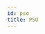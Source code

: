 ```yaml
---
id: pso
title: PSO
---
```


<!--
The particle swarm optimization library of CILib is one of the most extensive libraries.
While offering numerous pso components and algorithms it's best to begin with the basics of the library and then progressively work from there.

To include this library in your project you can add the following to your list of library dependencies

`"net.cilib" %% "cilib-pso" % "@CILIB_VERSION@"`

There are also several examples of implementations of PSOs in the example package. You can view the example package [here][example-package].


## Package

The package object has 3 valuable types specific to pso.
These being:

- `Particle`
- `Guide`
- `Pool`

### Particle

`Particle` is simply another name for `Entity`.

`type Particle[S,A] = Entity[S,A]`

### Guide

The `Guide` represents guides that we have seen in pso algorithms to guide particles.

`type Guide[S,A] = (NonEmptyList[Particle[S,A]], Particle[S,A]) => Step[A,Position[A]]`

As use can see `Guide` features a type of a method that takes a collection of particles as well a single particle that will result in a `Step`.
in short, a `Guide` is a selection followed by a comparison, wrapped up in a `Step`.


### Pool

The `Pool` represents a pool.
This type is a non empty list of `PoolItems`, which we will see shortly.

`type Pool[A] = NonEmptyList[PoolItem[A]]`


## Guide Object

The `Guide` object is a companion object to the `Guide`.
It offers us the following methods to produce guides:

### Identity

```scala
identity[S,F[_],A]: Guide[S,A]
```

### Personal best

```scala
pbest[S,A](implicit M: HasMemory[S,A]): Guide[S,A]
```

### Nearest best

```scala
nbest[S](neighbourhood: IndexSelection[Particle[S,Double]])(implicit M: HasMemory[S,Double]): Guide[S,Double]
```

### Dominance

```scala
dominance[S](selection: IndexSelection[Particle[S,Double]]): Guide[S,Double]
```

### Global best

```scala
gbest[S](implicit M: HasMemory[S,Double]): Guide[S,Double]
```

### Local best

```scala
lbest[S](n: Int)(implicit M: HasMemory[S,Double]): Guide[S,Double]
```

### Von Neumann

```scala
vonNeumann[S](implicit M: HasMemory[S,Double]): Guide[S,Double]
```

### Crossover

```scala
crossover[S](parentAttractors: NonEmptyList[Position[Double]], op: Crossover[Double]): Guide[S,Double]
```

### Nonlinear Model Predictive Control

```scala
nmpc[S](prob: Double): Guide[S,Double]
```

### Parent-Centric Crossover

```scala
pcx[S](s1: Double, s2: Double)(implicit M: HasMemory[S,Double]): Guide[S,Double]
```

### Unimodal Normally Distributed Crossover

```scala
undx[S](s1: Double, s2: Double)(implicit M: HasMemory[S,Double]): Guide[S,Double]
```

## Pool Object

The `Pool` object allows us to create instances of `Pools` which are non empty lists containing `PoolItems`.
To understand `Pools` we need to first see how `PoolItems` work.

### PoolItem Object

The `PoolItem` object allows us to create `PoolItems` which assign a score to some item.
The following code will demonstrate this.

```scala :silent
import cilib._
import cilib.pso._
import spire.implicits.{eu => _, _}
import spire.math.Interval

val interval = Interval(-5.12,5.12)^1
val rng = RNG.init(12)
```
```scala
val particle = Position.createPosition(interval).map(p => Entity(Mem(p, p.zeroed), p)).eval(rng)

val poolitem = PoolItem.apply(particle, 1.25)
```

Now that we have created a `PoolItem` we are able use the class methods.

```scala
poolitem.score // Will yield the score
poolitem.reward(0.54) // Will Modify the score
poolitem.change(particle) // Change the item
```

## Creating Pools

The `Pool` object is very easy to use.
Nearly all of the methods take at least a `NonEmptyList[A]` which represent our items.
In these examples, for simplicity purposes, we will be using `Double` as our type.
Let's say we needed to create a pool where each item within the pool had the same score.
To do this we would use `mkPool`.

```scala :silent
import scalaz._
import Scalaz._
```
```scala
val doubles = RVar.doubles(5).eval(rng).toNel.get

val pool1 = Pool.mkPool(0.85, doubles)
```

Now each item in the pool has a score of `0.85`.
Similarly we could use `mkEvenPool` which will give each item a score based on the amount of items in the pool.

```scala
val pool2 = Pool.mkEvenPool(doubles)
```

Or `mkZeroPool` which will give each item a score of 0.

```scala
val pool2 = Pool.mkEvenPool(doubles)
```

The `mkPoolListScore` when provided with a `Pool` will turn the score of each item into a `List`.

```scala
Pool.mkPoolListScore(pool1)
```

We can also update a `Pool's` items by using `mkFromOldPool`.

```scala
val newDoubles = RVar.doubles(5).eval(RNG.init(12)).toNel.get
Pool.mkFromOldPool(pool1, newDoubles)
```

Lastly, we have the method `updateUserBehaviours`.

```scala
updateUserBehaviours[A, B](oldP: Pool[B], newP: Pool[B])(xs: NonEmptyList[User[A,B]])
```

As you can see, it makes use of a `User` type.
`User` is simply some user representation, such as `Particle` matched with a `PoolItem`.

`User[A, B](user: A, item: PoolItem[B])`

The purpose of this is to give updated behaviours.


## Heterogeneous

So far we have seen a lot from the pso package.
At this point it has mostly been centered around learning the basics of the package.
From here on out we will be looking at all the related methods to build pso algorithms as well as the algorithms themselves.
However, these sections will feel more like documentation as they are methods based on existing pso knowledge and not anything specific to CILib.

### Types

There are several predefined types that are used in the `Heterogeneous` object that represent components we would see in heterogeneous PSOs.

```scala
type Behaviour[S, A, B] = NonEmptyList[Entity[S, A]] => Entity[S, A] => StepS[A, B, Entity[S, A]]

type SI[S, A, B] = StepS[A, S, B]

type HEntity[S, A, B] = User[Entity[S, A], B]

type HEntityB[S, A, B] = HEntity[S, A, Behaviour[S, A, B]]
```

### Helper Functions

#### updateStagnation

```scala
updateStagnation[S, A](p: Entity[S,A])(implicit M: HasMemory[S,A], S: HasPBestStagnation[S]): Step[A, Entity[S,A]]
```

#### assignRandom

Creates a population with behaviours.

```scala
assignRandom[A, B, C](implicit M: MonadState[StepS[C,Pool[B],*], Pool[B]]): NonEmptyList[A] => StepS[C,Pool[B],NonEmptyList[User[A, B]]]
```

#### pbestStagnated

```scala
pbestStagnated[S, A, B](threshold: Int)(implicit S: HasPBestStagnation[S]): HEntity[S,A,B] => Boolean
```

#### resetStagnation

```scala
resetStagnation[S, A, B](implicit S: HasPBestStagnation[S]): HEntity[S,A,B] => HEntity[S,A,B]
```

#### poolSelectRandom

```scala
poolSelectRandom[A, B, C]: NonEmptyList[User[A, B]] => User[A, B] => StepS[C,Pool[B],User[A, B]]
```

#### poolSelectTournament

```scala
poolSelectTournament[A, B, C](k: Int): NonEmptyList[User[A, B]] => User[A, B] => StepS[C,Pool[B],User[A, B]]
```

#### useBehaviour

```scala
useBehaviour[S, A, B]: NonEmptyList[HEntityB[S, A, B]] => HEntityB[S, A, B] => StepS[A, B, HEntityB[S, A, B]]
```

#### incrementOne

```scala
incrementOne[S, A, B](implicit M: MonadState[StepS[A,Pool[Behaviour[S,A,B]],*],Pool[Behaviour[S,A,B]]]): HEntityB[S, A, B] => HEntityB[S, A, B] => StepS[A,Pool[Behaviour[S,A,B]],Pool[Behaviour[S,A,B]]]
```

#### updateStagnation

```scala
nullPoolUpdate[S, A, B]: HEntityB[S, A, B] => HEntityB[S, A, B] => StepS[A,Pool[Behaviour[S,A,B]],Pool[Behaviour[S,A,B]]]
```

### Algorithms

Keep in mind that all these algorithms will return the same type.

`NonEmptyList[Particle[S,Double]] => Particle[S,Double] => Step[Double,Particle[S,Double]]`

#### Generic Heterogeneous PSO

```scala
genericHPSO[S, A, B](
    schedule: HEntityB[S, A, B] => Boolean,
    selector: NonEmptyList[HEntityB[S, A, B]] => HEntityB[S, A, B] => StepS[A, Pool[Behaviour[S, A, B]], HEntityB[S, A, B]],
    updater: HEntityB[S, A, B] => HEntityB[S, A, B] => StepS[A, Pool[Behaviour[S, A, B]], Pool[Behaviour[S, A, B]]]
)
```

#### Dynamic Heterogeneous PSO

```scala
dHPSO[S: HasPBestStagnation, A, B](stagThreshold: Int)
```

#### Fuzzy Cluster PSO

```scala
fkPSO[S: HasPBestStagnation, A, B](stagThreshold: Int, tournSize: Int)
```


## PSO Methods

The `PSO` object supports all the necessary methods required to build a pso in CILib.
The majority of these methods will return a `Step` for the purpose of chaining them together.
For example

```scala
collection => x => for {
      cog     <- cognitive(collection, x)
      soc     <- social(collection, x)
      v       <- stdVelocity(x, soc, cog, w, c1, c2)
      p       <- stdPosition(x, v)
      p2      <- evalParticle(p)
      p3      <- updateVelocity(p2, v)
      updated <- updatePBest(p3)
    } yield updated
```

This is in contrast to some other methods which exist as helper methods.

### stdPosition

```scala
stdPosition[S,A](
    c: Particle[S,A],
    v: Position[A]
)(implicit A: Module[Position[A],A]): Step[A,Particle[S,A]]
```

### stdVelocity

```scala
stdVelocity[S](
    entity: Particle[S,Double],
    social: Position[Double],
    cognitive: Position[Double],
    w: Double,
    c1: Double,
    c2: Double
)(implicit V: HasVelocity[S,Double]): Step[Double,Position[Double]]
```

### evalParticle

```scala
evalParticle[S](entity: Particle[S,Double]) = Step.eval[S,Double](x => x)(entity)
```

### updatePBest

```scala
updatePBest[S](p: Particle[S,Double])(implicit M: HasMemory[S,Double]): Step[Double,Particle[S,Double]]
```

### updatePBestBounds

```scala
updatePBestBounds[S](p: Particle[S,Double])(implicit M: HasMemory[S,Double]): Step[Double,Particle[S,Double]]
```

### updateVelocity

```scala
updateVelocity[S](p: Particle[S,Double], v: Position[Double])(implicit V: HasVelocity[S,Double]): Step[Double,Particle[S,Double]]
```

### singleComponentVelocity

```scala
singleComponentVelocity[S](
    entity: Particle[S,Double],
    component: Position[Double],
    w: Double,
    c: Double
)(implicit V: HasVelocity[S,Double]): Step[Double,Position[Double]]
```

### gcVelocity

The `gcVelocity` method has a unique parameter that is of type `GCParams`.

```scala
gcVelocity[S](
    entity: Particle[S,Double],
    nbest: Position[Double],
    w: Double,
    s: GCParams
)(implicit V: HasVelocity[S,Double]): Step[Double,Position[Double]]
```

`GCParams` has the following class constructor

```scala
final case class GCParams(p: Double, successes: Int, failures: Int, e_s: Double, e_f: Double)
```

We are also provided with a `defaultGCParams` that will return a `GCParams` with default values.

```scala
defaultGCParams = GCParams(p = 1.0, successes = 0, failures = 0, e_s = 15, e_f = 5)
final case class GCParams(p: Double, successes: Int, failures: Int, e_s: Double, e_f: Double)
```

### barebones

```scala
barebones[S](p: Particle[S,Double], global: Position[Double])(implicit M: HasMemory[S,Double])
```

### quantum

```scala
quantum[S]( // This is relative to the origin
    x: Particle[S,Double], // passed in only to get the length of the vector
    r: RVar[Double],       // magnitude of the radius for the hypersphere
    dist: (Double, Double) => RVar[Double] // Distribution used
  ): Step[Double,Position[Double]]
```

### acceleration

```scala
acceleration[S](
    collection: NonEmptyList[Particle[S,Double]],
    x: Particle[S,Double],
    distance: (Position[Double], Position[Double]) => Double,
    rp: Double,
    rc: Double)(
    implicit C: HasCharge[S]): Step[Double,Position[Double]]
```

### replace

```scala
replace[S](entity: Particle[S,Double], p: Position[Double]): Step[Double,Particle[S,Double]]
```

### better

```scala
better[S,A](a: Particle[S,A], b: Particle[S,A]): Step[A,Boolean]
```

### createParticle

```scala
createParticle[S](f: Position[Double] => Particle[S,Double])(pos: Position[Double]): Particle[S,Double]
```


## Default Algorithms

CILib has several predefined pso algorithms for us to use in the `Defaults`.
Keep in mind that all these algorithms will return the same type.

`NonEmptyList[Particle[S,Double]] => Particle[S,Double] => Step[Double,Particle[S,Double]]`

This is stated before hand to avoid code repetition.

### Global best

```scala
gbest[S](
    w: Double,
    c1: Double,
    c2: Double,
    cognitive: Guide[S,Double],
    social: Guide[S,Double]
)(implicit M: HasMemory[S,Double], V: HasVelocity[S,Double])
```

### Cognitive

```scala
cognitive[S](
    w: Double,
    c1: Double,
    cognitive: Guide[S,Double]
)(implicit M: HasMemory[S,Double], V: HasVelocity[S,Double])
```

### Social

```scala
social[S](
    w: Double,
    c1: Double,
    social: Guide[S,Double]
)(implicit M: HasMemory[S,Double], V: HasVelocity[S,Double])
```

### Guaranteed Convergence PSO

```scala
gcpso[S](
    w: Double,
    c1: Double,
    c2: Double,
    cognitive: Guide[S,Double])(implicit M: HasMemory[S,Double], V: HasVelocity[S,Double]
): NonEmptyList[Particle[S,Double]] => Particle[S,Double] => StepS[Double, GCParams, Particle[S,Double]]
```

### Charged

```scala
charged[S:HasCharge](
    w: Double,
    c1: Double,
    c2: Double,
    cognitive: Guide[S,Double],
    social: Guide[S,Double],
    distance: (Position[Double], Position[Double]) => Double,
    rp: Double,
    rc: Double
)(implicit M:HasMemory[S,Double], V:HasVelocity[S,Double])
```

### Nonlinear Model Predictive Control

```scala
nmpc[S](
    guide: Guide[S,Double]
)(implicit M: HasMemory[S,Double])
```

### Crossover PSO

```scala
crossoverPSO[S](
    guide: Guide[S,Double]
)(implicit M: HasMemory[S,Double])
```
-->
